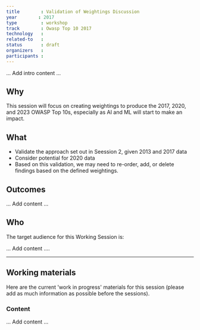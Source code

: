 ```yaml
---
title        : Validation of Weightings Discussion 
year		: 2017
type         : workshop
track        : Owasp Top 10 2017
technology   : 
related-to   :
status       : draft
organizers   :
participants :
---
```


... Add intro content ...

## Why

This session will focus on creating weightings to produce the 2017, 2020, and 2023 OWASP Top 10s, especially as AI and ML will start to make an impact.

## What

 - Validate the approach set out in Seession 2, given 2013 and 2017 data
 - Consider potential for 2020 data
 - Based on this validation, we may need to re-order, add, or delete findings based on the defined weightings. 
 
## Outcomes

... Add content ...

## Who

The target audience for this Working Session is:

 ... Add content ....
 
 --- 

## Working materials

Here are the current 'work in progress' materials for this session (please add as much information as possible before the sessions).

### Content

... Add content ...
